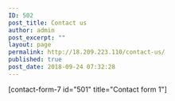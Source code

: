 ```yaml
---
ID: 502
post_title: Contact us
author: admin
post_excerpt: ""
layout: page
permalink: http://18.209.223.110/contact-us/
published: true
post_date: 2018-09-24 07:32:28
---
```

[contact-form-7 id="501" title="Contact form 1"]